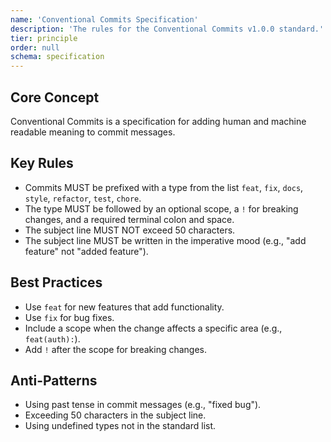 ```yaml
---
name: 'Conventional Commits Specification'
description: 'The rules for the Conventional Commits v1.0.0 standard.'
tier: principle
order: null
schema: specification
---
```


## Core Concept

Conventional Commits is a specification for adding human and machine readable meaning to commit messages.

## Key Rules

- Commits MUST be prefixed with a type from the list `feat`, `fix`, `docs`, `style`, `refactor`, `test`, `chore`.
- The type MUST be followed by an optional scope, a `!` for breaking changes, and a required terminal colon and space.
- The subject line MUST NOT exceed 50 characters.
- The subject line MUST be written in the imperative mood (e.g., "add feature" not "added feature").

## Best Practices

- Use `feat` for new features that add functionality.
- Use `fix` for bug fixes.
- Include a scope when the change affects a specific area (e.g., `feat(auth):`).
- Add `!` after the scope for breaking changes.

## Anti-Patterns

- Using past tense in commit messages (e.g., "fixed bug").
- Exceeding 50 characters in the subject line.
- Using undefined types not in the standard list.
